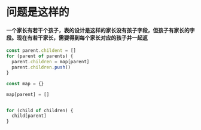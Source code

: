# 问题是这样的

#### 一个家长有若干个孩子，表的设计是这样的家长没有孩子字段，但孩子有家长的字段。现在有若干家长，需要得到每个家长对应的孩子并一起返

```javascript
const parent.childent = []
for (parent of parents) {
  parent.children = map[parent]
  parent.children.push()
}

const map = {}

map[parent] = []


for (child of children) {
  child[parent]
}
```
